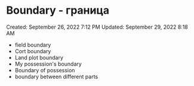 # Boundary - граница

Created: September 26, 2022 7:12 PM
Updated: September 29, 2022 8:18 AM

- field boundary
- Cort boundary
- Land plot boundary
- My possession's boundary
- Boundary of possession
- boundary between different parts